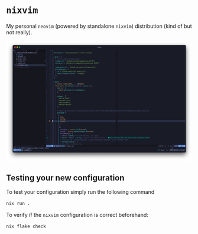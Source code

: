 # `nixvim`

My personal `neovim` (powered by standalone `nixvim`) distribution (kind of but
not really).

<!-- NOTE: update with images as larger changes come through -->
![setup 25-05-2025.png](./assets/img/setup_25-05-2025.png)

## Testing your new configuration

To test your configuration simply run the following command

```nix
nix run .
```

To verify if the `nixvim` configuration is correct beforehand:

```nix
nix flake check
```
